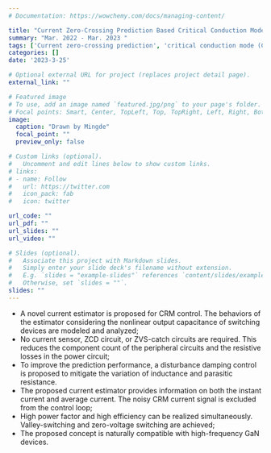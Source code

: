 ```yaml
---
# Documentation: https://wowchemy.com/docs/managing-content/

title: "Current Zero-Crossing Prediction Based Critical Conduction Mode Control of Totem-Pole PFC Rectifiers"
summary: "Mar. 2022 - Mar. 2023 "
tags: ['Current zero-crossing prediction', 'critical conduction mode (CRM)', 'PFC', 'totem-pole']
categories: []
date: '2023-3-25'

# Optional external URL for project (replaces project detail page).
external_link: ""

# Featured image
# To use, add an image named `featured.jpg/png` to your page's folder.
# Focal points: Smart, Center, TopLeft, Top, TopRight, Left, Right, BottomLeft, Bottom, BottomRight.
image:
  caption: "Drawn by Mingde"
  focal_point: ""
  preview_only: false

# Custom links (optional).
#   Uncomment and edit lines below to show custom links.
# links:
# - name: Follow
#   url: https://twitter.com
#   icon_pack: fab
#   icon: twitter

url_code: ""
url_pdf: ""
url_slides: ""
url_video: ""

# Slides (optional).
#   Associate this project with Markdown slides.
#   Simply enter your slide deck's filename without extension.
#   E.g. `slides = "example-slides"` references `content/slides/example-slides.md`.
#   Otherwise, set `slides = ""`.
slides: ""
---
```


- A novel current estimator is proposed for CRM control. The behaviors of the estimator considering the nonlinear output capacitance of switching devices are modeled and analyzed;
- No current sensor, ZCD circuit, or ZVS-catch circuits are required. This reduces the component count of the peripheral circuits and the resistive losses in the power circuit;
- To improve the prediction performance, a disturbance damping control is proposed to mitigate the variation of inductance and parasitic resistance.
- The proposed current estimator provides information on both the instant current and average current. The noisy CRM current signal is excluded from the control loop;
- High power factor and high efficiency can be realized simultaneously. Valley-switching and zero-voltage switching are achieved;
- The proposed concept is naturally compatible with high-frequency GaN devices.

